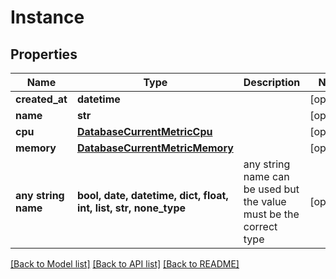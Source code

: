 # Instance


## Properties
Name | Type | Description | Notes
------------ | ------------- | ------------- | -------------
**created_at** | **datetime** |  | [optional] 
**name** | **str** |  | [optional] 
**cpu** | [**DatabaseCurrentMetricCpu**](DatabaseCurrentMetricCpu.md) |  | [optional] 
**memory** | [**DatabaseCurrentMetricMemory**](DatabaseCurrentMetricMemory.md) |  | [optional] 
**any string name** | **bool, date, datetime, dict, float, int, list, str, none_type** | any string name can be used but the value must be the correct type | [optional]

[[Back to Model list]](../README.md#documentation-for-models) [[Back to API list]](../README.md#documentation-for-api-endpoints) [[Back to README]](../README.md)


